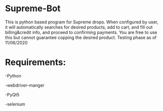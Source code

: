 # Supreme-Bot
This is python based program for Supreme drops. When configured by user, 
it will automatically searches for desired products, add to cart, and fill out billing&amp;credit info, 
and proceed to confirming payments. You are free to use this but cannot guarantee copping the desired product. 
Testing phase as of 11/06/2020

# Requirements:
  -Python
  
  -webdriver-manger
  
  -PyQt5
  
  -selenium
  
